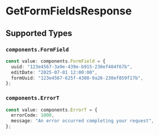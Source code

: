 # GetFormFieldsResponse


## Supported Types

### `components.FormField`

```typescript
const value: components.FormField = {
  uuid: "123e4567-3a9e-439e-b915-230ef404f67b",
  editDate: "2025-07-01 12:00:00",
  formUuid: "123e4567-625f-4308-9a26-230ef859f17b",
};
```

### `components.ErrorT`

```typescript
const value: components.ErrorT = {
  errorCode: 1000,
  message: "An error occurred completing your request",
};
```

